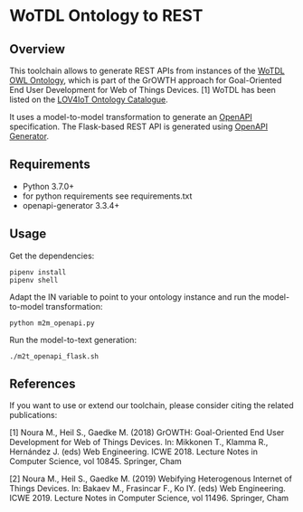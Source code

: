 # WoTDL Ontology to REST

## Overview
This toolchain allows to generate REST APIs from instances of the [WoTDL OWL Ontology](https://vsr.informatik.tu-chemnitz.de/projects/2019/growth/wotdl/wotdl.owl), which is part of the GrOWTH approach for Goal-Oriented End User Development for Web of Things Devices. [1] WoTDL has been listed on the [LOV4IoT Ontology Catalogue](http://lov4iot.appspot.com/?p=ontologies).

It uses a model-to-model transformation to generate an [OpenAPI](https://openapis.org) specification. 
The Flask-based REST API is generated using [OpenAPI Generator](https://openapi-generator.tech).

## Requirements
- Python 3.7.0+
- for python requirements see requirements.txt
- openapi-generator 3.3.4+

## Usage
Get the dependencies:
```
pipenv install
pipenv shell
```

Adapt the IN variable to point to your ontology instance and run the model-to-model transformation:

```
python m2m_openapi.py
```

Run the model-to-text generation:

```
./m2t_openapi_flask.sh
```


## References
If you want to use or extend our toolchain, please consider citing the related publications:

[1] Noura M., Heil S., Gaedke M. (2018) GrOWTH: Goal-Oriented End User Development for Web of Things Devices. In: Mikkonen T., Klamma R., Hernández J. (eds) Web Engineering. ICWE 2018. Lecture Notes in Computer Science, vol 10845. Springer, Cham

[2] Noura M., Heil S., Gaedke M. (2019) Webifying Heterogenous Internet of Things Devices. In: Bakaev M., Frasincar F., Ko IY. (eds) Web Engineering. ICWE 2019. Lecture Notes in Computer Science, vol 11496. Springer, Cham
